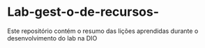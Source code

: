 # Lab-gest-o-de-recursos-
Este repositório contém o resumo das lições aprendidas durante o desenvolvimento do lab na DIO
